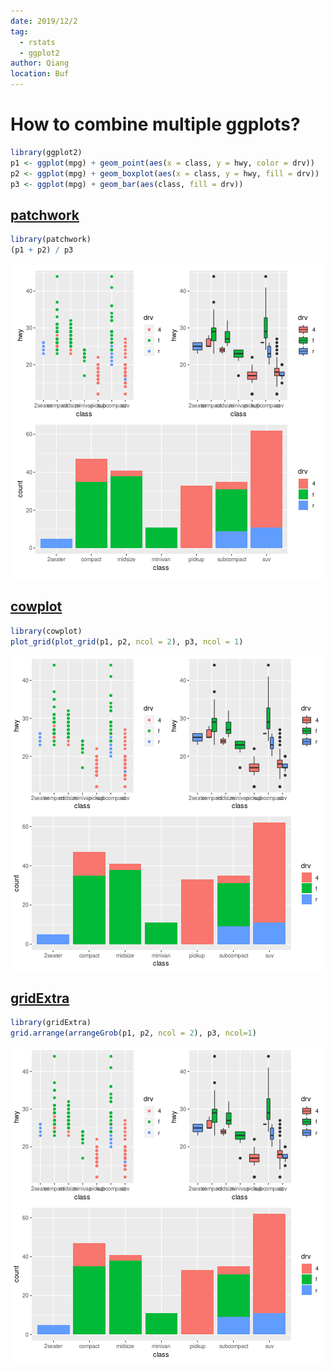 ```yaml
---
date: 2019/12/2
tag:
  - rstats
  - ggplot2
author: Qiang
location: Buf
---
```


# How to combine multiple ggplots?


```r
library(ggplot2)
p1 <- ggplot(mpg) + geom_point(aes(x = class, y = hwy, color = drv))
p2 <- ggplot(mpg) + geom_boxplot(aes(x = class, y = hwy, fill = drv))
p3 <- ggplot(mpg) + geom_bar(aes(class, fill = drv))
```

## [patchwork](https://patchwork.data-imaginist.com/)

```r
library(patchwork)
(p1 + p2) / p3
```

![plot of chunk unnamed-chunk-2](figure/unnamed-chunk-2-1.png)

## [cowplot](https://cran.r-project.org/web/packages/cowplot/vignettes/introduction.html)

```r
library(cowplot)
plot_grid(plot_grid(p1, p2, ncol = 2), p3, ncol = 1)
```

![plot of chunk unnamed-chunk-3](figure/unnamed-chunk-3-1.png)

## [gridExtra](https://cran.r-project.org/web/packages/gridExtra/vignettes/arrangeGrob.html)

```r
library(gridExtra)
grid.arrange(arrangeGrob(p1, p2, ncol = 2), p3, ncol=1)
```

![plot of chunk unnamed-chunk-4](figure/unnamed-chunk-4-1.png)

